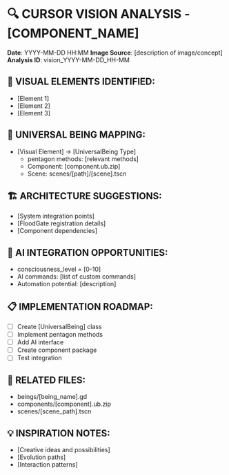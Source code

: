 # 🔍 CURSOR VISION ANALYSIS - [COMPONENT_NAME]

**Date**: YYYY-MM-DD HH:MM
**Image Source**: [description of image/concept]
**Analysis ID**: vision_YYYY-MM-DD_HH-MM

## 📸 VISUAL ELEMENTS IDENTIFIED:
- [Element 1]
- [Element 2]
- [Element 3]

## 🌟 UNIVERSAL BEING MAPPING:
- [Visual Element] → [UniversalBeing Type]
  - pentagon methods: [relevant methods]
  - Component: [component.ub.zip]
  - Scene: scenes/[path]/[scene].tscn

## 🏗️ ARCHITECTURE SUGGESTIONS:
- [System integration points]
- [FloodGate registration details]
- [Component dependencies]

## 🤖 AI INTEGRATION OPPORTUNITIES:
- consciousness_level = [0-10]
- AI commands: [list of custom commands]
- Automation potential: [description]

## 📋 IMPLEMENTATION ROADMAP:
- [ ] Create [UniversalBeing] class
- [ ] Implement pentagon methods
- [ ] Add AI interface
- [ ] Create component package
- [ ] Test integration

## 🔗 RELATED FILES:
- beings/[being_name].gd
- components/[component].ub.zip
- scenes/[scene_path].tscn

## 💡 INSPIRATION NOTES:
- [Creative ideas and possibilities]
- [Evolution paths]
- [Interaction patterns]